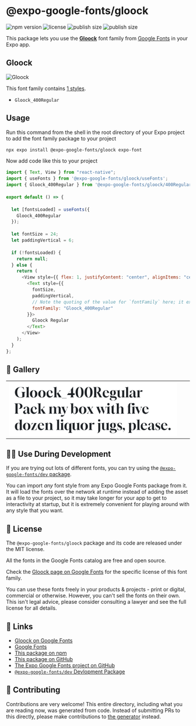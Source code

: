 # @expo-google-fonts/gloock

![npm version](https://flat.badgen.net/npm/v/@expo-google-fonts/gloock)
![license](https://flat.badgen.net/github/license/expo/google-fonts)
![publish size](https://flat.badgen.net/packagephobia/install/@expo-google-fonts/gloock)
![publish size](https://flat.badgen.net/packagephobia/publish/@expo-google-fonts/gloock)

This package lets you use the [**Gloock**](https://fonts.google.com/specimen/Gloock) font family from [Google Fonts](https://fonts.google.com/) in your Expo app.

## Gloock

![Gloock](./font-family.png)

This font family contains [1 styles](#-gallery).

- `Gloock_400Regular`

## Usage

Run this command from the shell in the root directory of your Expo project to add the font family package to your project

```sh
npx expo install @expo-google-fonts/gloock expo-font
```

Now add code like this to your project

```js
import { Text, View } from "react-native";
import { useFonts } from '@expo-google-fonts/gloock/useFonts';
import { Gloock_400Regular } from '@expo-google-fonts/gloock/400Regular';

export default () => {

  let [fontsLoaded] = useFonts({
    Gloock_400Regular
  });

  let fontSize = 24;
  let paddingVertical = 6;

  if (!fontsLoaded) {
    return null;
  } else {
    return (
      <View style={{ flex: 1, justifyContent: "center", alignItems: "center" }}>
        <Text style={{
          fontSize,
          paddingVertical,
          // Note the quoting of the value for `fontFamily` here; it expects a string!
          fontFamily: "Gloock_400Regular"
        }}>
          Gloock Regular
        </Text>
      </View>
    );
  }
};
```

## 🔡 Gallery


||||
|-|-|-|
|![Gloock_400Regular](./400Regular/Gloock_400Regular.ttf.png)||||


## 👩‍💻 Use During Development

If you are trying out lots of different fonts, you can try using the [`@expo-google-fonts/dev` package](https://github.com/expo/google-fonts/tree/master/font-packages/dev#readme).

You can import _any_ font style from any Expo Google Fonts package from it. It will load the fonts over the network at runtime instead of adding the asset as a file to your project, so it may take longer for your app to get to interactivity at startup, but it is extremely convenient for playing around with any style that you want.


## 📖 License

The `@expo-google-fonts/gloock` package and its code are released under the MIT license.

All the fonts in the Google Fonts catalog are free and open source.

Check the [Gloock page on Google Fonts](https://fonts.google.com/specimen/Gloock) for the specific license of this font family.

You can use these fonts freely in your products & projects - print or digital, commercial or otherwise. However, you can't sell the fonts on their own. This isn't legal advice, please consider consulting a lawyer and see the full license for all details.

## 🔗 Links

- [Gloock on Google Fonts](https://fonts.google.com/specimen/Gloock)
- [Google Fonts](https://fonts.google.com/)
- [This package on npm](https://www.npmjs.com/package/@expo-google-fonts/gloock)
- [This package on GitHub](https://github.com/expo/google-fonts/tree/master/font-packages/gloock)
- [The Expo Google Fonts project on GitHub](https://github.com/expo/google-fonts)
- [`@expo-google-fonts/dev` Devlopment Package](https://github.com/expo/google-fonts/tree/master/font-packages/dev)

## 🤝 Contributing

Contributions are very welcome! This entire directory, including what you are reading now, was generated from code. Instead of submitting PRs to this directly, please make contributions to [the generator](https://github.com/expo/google-fonts/tree/master/packages/generator) instead.
